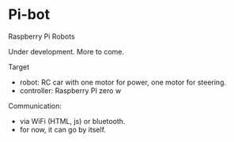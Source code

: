 # Pi-bot
Raspberry Pi Robots

Under development. More to come.

Target
- robot: RC car with one motor for power, one motor for steering.
- controller: Raspberry PI zero w

Communication:
- via WiFi (HTML, js) or bluetooth.
- for now, it can go by itself. 
